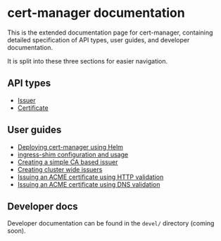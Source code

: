 # cert-manager documentation

This is the extended documentation page for cert-manager, containing detailed
specification of API types, user guides, and developer documentation.

It is split into these three sections for easier navigation.

## API types

* [Issuer](api-types/issuer/)
* [Certificate](api-types/certificate/)

## User guides

* [Deploying cert-manager using Helm](user-guides/deploying.md)
* [ingress-shim configuration and usage](user-guides/ingress-shim.md)
* [Creating a simple CA based issuer](user-guides/ca-based-issuer.md)
* [Creating cluster wide issuers](user-guides/cluster-issuers.md)
* [Issuing an ACME certificate using HTTP validation](user-guides/acme-http-validation.md)
* [Issuing an ACME certificate using DNS validation](user-guides/acme-dns-validation.md)

## Developer docs

Developer documentation can be found in the `devel/` directory (coming soon).
